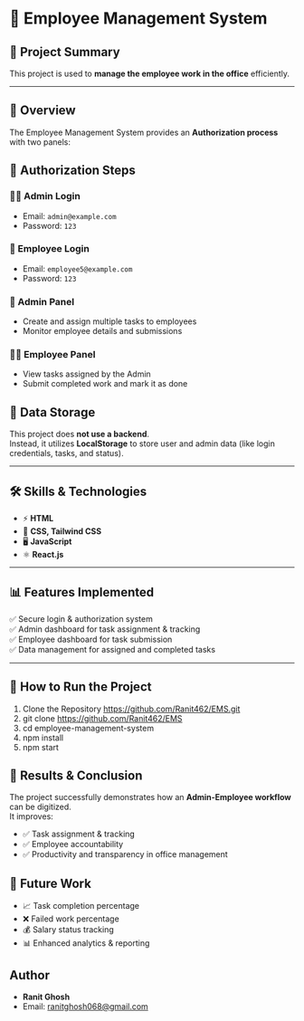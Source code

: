 # 🚀 Employee Management System  


## 📌 Project Summary  
This project is used to **manage the employee work in the office** efficiently.  

---

## 📝 Overview  
The Employee Management System provides an **Authorization process** with two panels:  

## 🔑 Authorization Steps

### 👨‍💼 Admin Login
- Email: `admin@example.com`  
- Password: `123`  

### 👤 Employee Login
- Email: `employee5@example.com`  
- Password: `123`  


### 🔑 Admin Panel  
- Create and assign multiple tasks to employees  
- Monitor employee details and submissions  

### 👨‍💼 Employee Panel  
- View tasks assigned by the Admin  
- Submit completed work and mark it as done  

## 💾 Data Storage
This project does **not use a backend**.  
Instead, it utilizes **LocalStorage** to store user and admin data (like login credentials, tasks, and status).  


---

## 🛠️ Skills & Technologies  
- ⚡ **HTML**  
- 🎨 **CSS, Tailwind CSS**  
- 🖥️ **JavaScript**  
- ⚛️ **React.js**  

---

## 📊 Features Implemented  
✅ Secure login & authorization system  
✅ Admin dashboard for task assignment & tracking  
✅ Employee dashboard for task submission  
✅ Data management for assigned and completed tasks  

---

## 📌 How to Run the Project  

1) Clone the Repository
  https://github.com/Ranit462/EMS.git
2) git clone https://github.com/Ranit462/EMS
3)   cd employee-management-system
4)   npm install
5)   npm start





## 📌 Results & Conclusion
The project successfully demonstrates how an **Admin-Employee workflow** can be digitized.  
It improves:
- ✅ Task assignment & tracking  
- ✅ Employee accountability  
- ✅ Productivity and transparency in office management  


## 🔮 Future Work
- 📈 Task completion percentage  
- ❌ Failed work percentage  
- 💰 Salary status tracking  
- 📊 Enhanced analytics & reporting  


## Author
- **Ranit Ghosh**  
- Email: ranitghosh068@gmail.com

